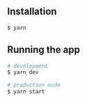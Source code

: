 ## Installation

```bash
$ yarn
```

## Running the app

```bash
# development
$ yarn dev

# production mode
$ yarn start
```
